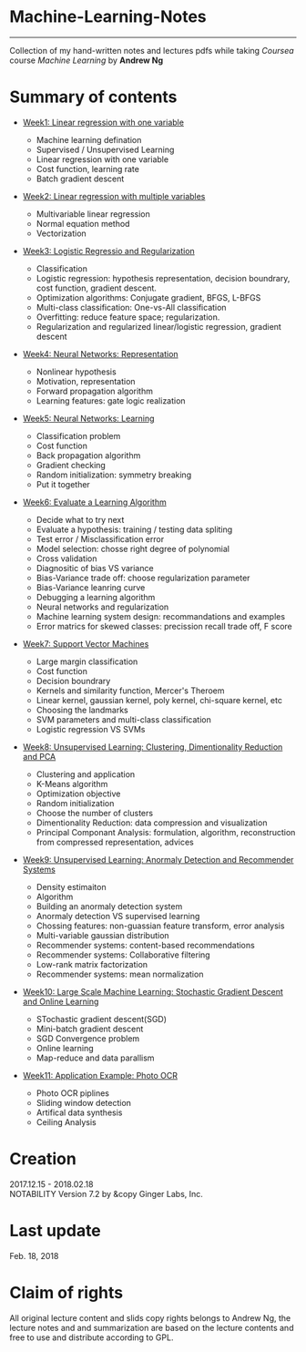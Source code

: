 # Machine-Learning-Notes
----  
Collection of my hand-written notes and lectures pdfs while taking *Coursea* course *Machine Learning* by **Andrew Ng**  
# Summary of contents  
+ [Week1: Linear regression with one variable](https://github.com/SuperYuLu/Machine-Learning-Notes/blob/master/HandWrittenNotes/WEEK1-Linear%20Regression%20With%20One%20Variable.pdf)  
  - Machine learning defination  
  - Supervised / Unsupervised Learning  
  - Linear regression with one variable
  - Cost function, learning rate
  - Batch gradient descent 

+ [Week2: Linear regression with multiple variables](https://github.com/SuperYuLu/Machine-Learning-Notes/blob/master/HandWrittenNotes/WEEK2-Linear%20Regression%20with%20Multiple%20Variables%20.pdf)   
  - Multivariable linear regression  
  - Normal equation method  
  - Vectorization 
  
+ [Week3: Logistic Regressio and Regularization](https://github.com/SuperYuLu/Machine-Learning-Notes/blob/master/HandWrittenNotes/WEEK3-Logistic%20Regression%20and%20Regularization%20.pdf)  
  - Classification 
  - Logistic regression: hypothesis representation, decision boundrary, cost function, gradient descent.
  - Optimization algorithms: Conjugate gradient, BFGS, L-BFGS
  - Multi-class classification: One-vs-All classification 
  - Overfitting: reduce feature space; regularization. 
  - Regularization and regularized linear/logistic regression, gradient descent
  
+ [Week4: Neural Networks: Representation](https://github.com/SuperYuLu/Machine-Learning-Notes/blob/master/HandWrittenNotes/WEEK4-Neural%20Networks_Representation.pdf)  
  - Nonlinear hypothesis  
  - Motivation, representation   
  - Forward propagation algorithm  
  - Learning features: gate logic realization  

+ [Week5: Neural Networks: Learning](https://github.com/SuperYuLu/Machine-Learning-Notes/blob/master/HandWrittenNotes/WEEK5-Neural%20Networks%20Learning%20.pdf)  
  - Classification problem  
  - Cost function  
  - Back propagation algorithm  
  - Gradient checking 
  - Random initialization: symmetry breaking 
  - Put it together  
  
+ [Week6: Evaluate a Learning Algorithm](https://github.com/SuperYuLu/Machine-Learning-Notes/blob/master/HandWrittenNotes/WEEK6-Evaluate%20a%20Learning%20Algorithm%20.pdf)  
  - Decide what to try next 
  - Evaluate a hypothesis: training / testing data spliting 
  - Test error / Misclassification error 
  - Model selection: chosse right degree of polynomial 
  - Cross validation 
  - Diagnositic of bias VS variance
  - Bias-Variance trade off: choose regularization parameter 
  - Bias-Variance leanring curve 
  - Debugging a learning algorithm 
  - Neural networks and regularization 
  - Machine learning system design: recommandations and examples 
  - Error matrics for skewed classes: precission recall trade off, F score
  
+ [Week7: Support Vector Machines](https://github.com/SuperYuLu/Machine-Learning-Notes/blob/master/HandWrittenNotes/WEEK7-Support%20Vector%20Machines.pdf)
  - Large margin classification
  - Cost function
  - Decision boundrary 
  - Kernels and similarity function, Mercer's Theroem
  - Linear kernel, gaussian kernel, poly kernel, chi-square kernel, etc
  - Choosing the landmarks
  - SVM parameters and multi-class classification 
  - Logistic regression VS SVMs

+ [Week8: Unsupervised Learning: Clustering, Dimentionality Reduction and PCA](https://github.com/SuperYuLu/Machine-Learning-Notes/blob/master/HandWrittenNotes/WEEK8-Unsupervised%20Learning%20and%20PCA.pdf)
  - Clustering and application 
  - K-Means algorithm 
  - Optimization objective 
  - Random initialization 
  - Choose the number of clusters 
  - Dimentionality Reduction: data compression and visualization
  - Principal Componant Analysis: formulation, algorithm, reconstruction from compressed representation, advices
  
+ [Week9: Unsupervised Learning: Anormaly Detection and Recommender Systems](https://github.com/SuperYuLu/Machine-Learning-Notes/blob/master/HandWrittenNotes/WEEK9-Anomaly%20Detection.pdf)
  - Density estimaiton 
  - Algorithm 
  - Building an anormaly detection system 
  - Anormaly detection VS supervised learning 
  - Chossing features: non-guassian feature transform, error analysis
  - Multi-variable gaussian distribution 
  - Recommender systems: content-based recommendations 
  - Recommender systems: Collaborative filtering 
  - Low-rank matrix factorization 
  - Recommender systems: mean normalization 

+ [Week10: Large Scale Machine Learning: Stochastic Gradient Descent and Online Learning](https://github.com/SuperYuLu/Machine-Learning-Notes/blob/master/HandWrittenNotes/WEEK10-Large%20Scale%20Machine%20Learning%20.pdf)
  - STochastic gradient descent(SGD)
  - Mini-batch gradient descent 
  - SGD Convergence problem 
  - Online learning 
  - Map-reduce and data parallism 
  
+ [Week11: Application Example: Photo OCR](https://github.com/SuperYuLu/Machine-Learning-Notes/blob/master/HandWrittenNotes/WEEK11-Application%20Example%20Photo%20OCR.pdf)
  - Photo OCR piplines
  - Sliding window detection 
  - Artifical data synthesis 
  - Ceiling Analysis 
  

# Creation  
2017.12.15 - 2018.02.18  
NOTABILITY Version 7.2 by &copy Ginger Labs, Inc.   

# Last update  
Feb. 18, 2018  

# Claim of rights   
All original lecture content and slids copy rights belongs to Andrew Ng, the lecture notes and and summarization are based on the lecture contents and free to use and distribute according to GPL.  
